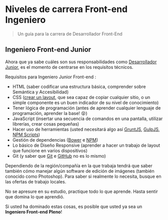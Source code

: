 # Niveles de carrera Front-end Ingeniero
> Un guía para la carrera de Desarrollador Front-End

## Ingeniero Front-end Junior

Ahora que ya sabe cuáles son sus responsabilidades como [Desarrollador Junior](/translations/es/developer.md#junior), es el momento de centrarse en los requisitos técnicos.

Requisitos para Ingeniero Junior Front-end :

* HTML (saber codificar una estructura básica, comprender sobre Semántica y Accesibilidad)
* CSS ([crear un layout](http://pt-br.learnlayout.com/), que sea capaz de copiar cualquier sitio, o un simple componente es un buen indicador de su nivel de conocimiento)
* Tener lógica de programación (antes de aprender cualquier lenguaje de programación, aprender la base! :stuck_out_tongue_closed_eyes:)
* JavaScript (insertar una secuencia de comandos en una pantalla, utilizar librerías, crear cosas pequeñas)
* Hacer uso de herramientas (usted necesitará algo así [GruntJS](http://gruntjs.com/), [GulpJS](http://gulpjs.com/), [NPM Scripts](https://docs.npmjs.com/misc/scripts))
* Gestión de dependencias ([Bower](http://bower.io/) e [NPM](https://npmjs.org/))
* Lo básico de Diseño Responsive (aprender a hacer un trabajo de layout que funcione en varios dispositivos)
* Git (y saber que [Git](https://git-scm.com/) e [GitHub](http://github.com/) no es lo mismo)

Dependiendo de la región/compañía en la que trabaja tendrá que saber también cómo manejar algún software de edición de imágenes (también conocido como Photoshop). Para saber si realmente lo necesita, busque en las ofertas de trabajo locales.

No se apresure en su estudio, practique todo lo que aprende. Hasta sentir que domina lo que aprendió.

Si usted ha dominado estas cosas, es posible que usted ya sea un **Ingeniero Front-end Pleno**!
